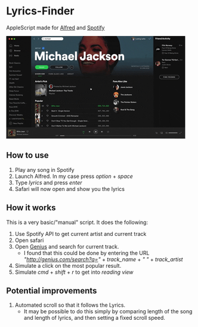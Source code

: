 # Lyrics-Finder

AppleScript made for [Alfred](https://www.alfredapp.com/) and [Spotify](https://www.spotify.com/)

![gif](images/Lyrics_finder_Billie_Jean.gif)

## How to use
1. Play any song in Spotify
2. Launch Alfred. In my case press *option* + *space*
3. Type *lyrics* and press *enter*
4. Safari will now open and show you the lyrics

## How it works
This is a very basic/"manual" script. It does the following:
1. Use Spotify API to get current artist and current track
2. Open safari
3. Open [Genius](https://www.genius.com) and search for current track.
   - I found that this could be done by entering the URL *"http://genius.com/search?q="* + *track_name* + *" "* + *track_artist*
4. Simulate a click on the most popular result.
5. Simulate *cmd* + *shift* + *r* to get into *reading view*

## Potential improvements
1. Automated scroll so that it follows the Lyrics. 
   - It may be possible to do this simply by comparing length of the song and length of lyrics, and then setting a fixed scroll speed.
